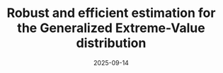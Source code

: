 ---
date: 2025-09-14
type: presentation
title: "Robust and efficient estimation for the Generalized Extreme-Value distribution"
conference: "RISE workshop"
university: "Ca' Foscari University"
city: "Venice, Italy"
slides: "files/beamer_rise_2025.pdf"
---
